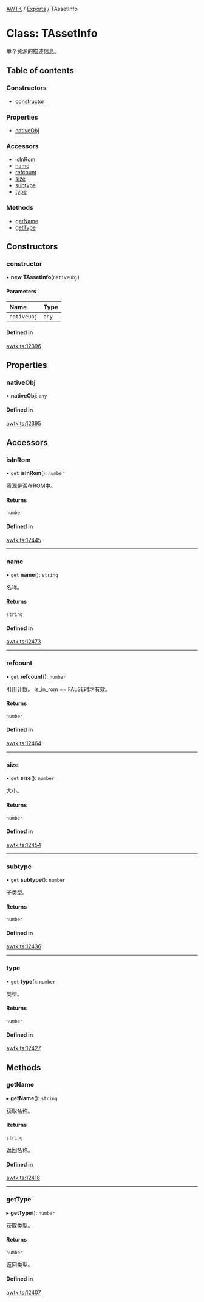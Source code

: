 [AWTK](../README.md) / [Exports](../modules.md) / TAssetInfo

# Class: TAssetInfo

单个资源的描述信息。

## Table of contents

### Constructors

- [constructor](TAssetInfo.md#constructor)

### Properties

- [nativeObj](TAssetInfo.md#nativeobj)

### Accessors

- [isInRom](TAssetInfo.md#isinrom)
- [name](TAssetInfo.md#name)
- [refcount](TAssetInfo.md#refcount)
- [size](TAssetInfo.md#size)
- [subtype](TAssetInfo.md#subtype)
- [type](TAssetInfo.md#type)

### Methods

- [getName](TAssetInfo.md#getname)
- [getType](TAssetInfo.md#gettype)

## Constructors

### constructor

• **new TAssetInfo**(`nativeObj`)

#### Parameters

| Name | Type |
| :------ | :------ |
| `nativeObj` | `any` |

#### Defined in

[awtk.ts:12396](https://github.com/zlgopen/awtk-binding/blob/527f1f8/tools/code_gen/js/output/awtk.ts#L12396)

## Properties

### nativeObj

• **nativeObj**: `any`

#### Defined in

[awtk.ts:12395](https://github.com/zlgopen/awtk-binding/blob/527f1f8/tools/code_gen/js/output/awtk.ts#L12395)

## Accessors

### isInRom

• `get` **isInRom**(): `number`

资源是否在ROM中。

#### Returns

`number`

#### Defined in

[awtk.ts:12445](https://github.com/zlgopen/awtk-binding/blob/527f1f8/tools/code_gen/js/output/awtk.ts#L12445)

___

### name

• `get` **name**(): `string`

名称。

#### Returns

`string`

#### Defined in

[awtk.ts:12473](https://github.com/zlgopen/awtk-binding/blob/527f1f8/tools/code_gen/js/output/awtk.ts#L12473)

___

### refcount

• `get` **refcount**(): `number`

引用计数。
is\_in\_rom == FALSE时才有效。

#### Returns

`number`

#### Defined in

[awtk.ts:12464](https://github.com/zlgopen/awtk-binding/blob/527f1f8/tools/code_gen/js/output/awtk.ts#L12464)

___

### size

• `get` **size**(): `number`

大小。

#### Returns

`number`

#### Defined in

[awtk.ts:12454](https://github.com/zlgopen/awtk-binding/blob/527f1f8/tools/code_gen/js/output/awtk.ts#L12454)

___

### subtype

• `get` **subtype**(): `number`

子类型。

#### Returns

`number`

#### Defined in

[awtk.ts:12436](https://github.com/zlgopen/awtk-binding/blob/527f1f8/tools/code_gen/js/output/awtk.ts#L12436)

___

### type

• `get` **type**(): `number`

类型。

#### Returns

`number`

#### Defined in

[awtk.ts:12427](https://github.com/zlgopen/awtk-binding/blob/527f1f8/tools/code_gen/js/output/awtk.ts#L12427)

## Methods

### getName

▸ **getName**(): `string`

获取名称。

#### Returns

`string`

返回名称。

#### Defined in

[awtk.ts:12418](https://github.com/zlgopen/awtk-binding/blob/527f1f8/tools/code_gen/js/output/awtk.ts#L12418)

___

### getType

▸ **getType**(): `number`

获取类型。

#### Returns

`number`

返回类型。

#### Defined in

[awtk.ts:12407](https://github.com/zlgopen/awtk-binding/blob/527f1f8/tools/code_gen/js/output/awtk.ts#L12407)
